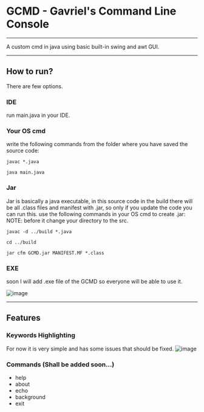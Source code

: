 # GCMD - Gavriel's Command Line Console
__________________________________________________________________
A custom cmd in java using basic built-in swing and awt GUI.
__________________________________________________________________
## How to run?
There are few options.
### IDE
run main.java in your IDE.
### Your OS cmd
write the following commands from the folder where you have saved the source code:

`javac *.java`

`java main.java`
### Jar
Jar is basically a java executable, in this source code in the build there will be all .class files and manifest with .jar, so only if you update the code you can run this.
use the following commands in your OS cmd to create .jar:
NOTE: before it change your directory to the src.

`javac -d ../build *.java`

`cd ../build`

`jar cfm GCMD.jar MANIFEST.MF *.class`
### EXE
soon I will add .exe file of the GCMD so everyone will be able to use it.

![image](https://github.com/Gavriel770U/GCMD/assets/71229809/235d39dc-0d93-4ea2-b6b3-8c9b6bf50efb)
__________________________________________________________________
## Features
### Keywords Highlighting 
For now it is very simple and has some issues that should be fixed.
![image](https://github.com/Gavriel770U/GCMD/assets/71229809/e410dc64-79a6-433b-a4a6-4abdbbde113e)
### Commands (Shall be added soon...)
* help
* about
* echo
* background
* exit
